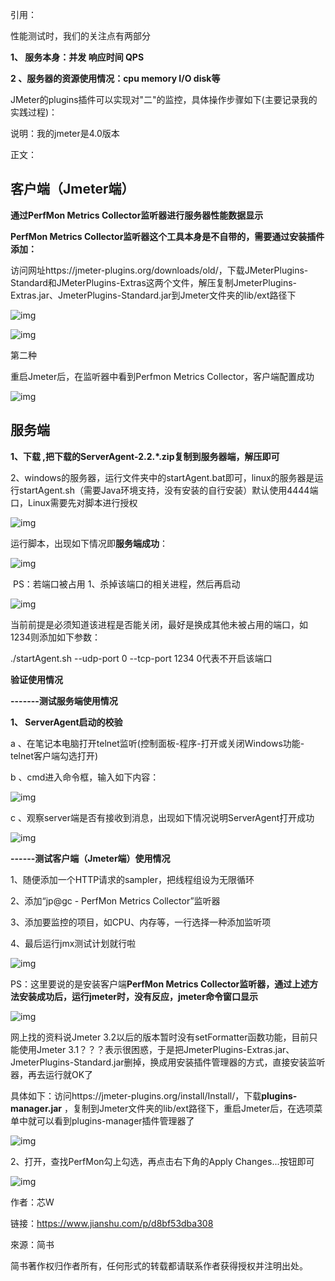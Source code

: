 引用：

性能测试时，我们的关注点有两部分

**1、 服务本身：并发 响应时间 QPS**

**2 、服务器的资源使用情况：cpu memory I/O disk等**

JMeter的plugins插件可以实现对"二"的监控，具体操作步骤如下(主要记录我的实践过程)：

说明：我的jmeter是4.0版本

正文：

## **客户端（Jmeter端）** 

**通过PerfMon Metrics Collector监听器进行服务器性能数据显示**

**PerfMon Metrics Collector监听器这个工具本身是不自带的，需要通过安装插件添加：**

   访问网址https://jmeter-plugins.org/downloads/old/，下载JMeterPlugins-Standard和JMeterPlugins-Extras这两个文件，解压复制JmeterPlugins-Extras.jar、JmeterPlugins-Standard.jar到Jmeter文件夹的lib/ext路径下



![img](https:////upload-images.jianshu.io/upload_images/3089283-59debf3e9bbd322c.png?imageMogr2/auto-orient/strip%7CimageView2/2/w/616/format/webp)





![img](https:////upload-images.jianshu.io/upload_images/3089283-16960f9c50a37a19.png?imageMogr2/auto-orient/strip%7CimageView2/2/w/373/format/webp)

第二种

重启Jmeter后，在监听器中看到Perfmon Metrics Collector，客户端配置成功



![img](https:////upload-images.jianshu.io/upload_images/3089283-0f85b755edcede0d.png?imageMogr2/auto-orient/strip%7CimageView2/2/w/745/format/webp)



## **服务端**

**1、下载    ,把下载的ServerAgent-2.2.\*.zip复制到服务器端，解压即可**

2、windows的服务器，运行文件夹中的startAgent.bat即可，linux的服务器是运行startAgent.sh（需要Java环境支持，没有安装的自行安装）默认使用4444端口，Linux需要先对脚本进行授权



![img](https:////upload-images.jianshu.io/upload_images/3089283-cb0c96a522376edb.png?imageMogr2/auto-orient/strip%7CimageView2/2/w/442/format/webp)



运行脚本，出现如下情况即**服务端成功**：



![img](https:////upload-images.jianshu.io/upload_images/3089283-03919f15ec2d5236.png?imageMogr2/auto-orient/strip%7CimageView2/2/w/544/format/webp)



​    PS：若端口被占用  1、杀掉该端口的相关进程，然后再启动



![img](https:////upload-images.jianshu.io/upload_images/3089283-98afd976fa4c2e16.png?imageMogr2/auto-orient/strip%7CimageView2/2/w/779/format/webp)



当前前提是必须知道该进程是否能关闭，最好是换成其他未被占用的端口，如1234则添加如下参数：

./startAgent.sh --udp-port 0 --tcp-port 1234           0代表不开启该端口 

**验证使用情况**

**-------测试服务端使用情况**

**1、 ServerAgent启动的校验**

a 、在笔记本电脑打开telnet监听(控制面板-程序-打开或关闭Windows功能-telnet客户端勾选打开)

b 、cmd进入命令框，输入如下内容：



![img](https:////upload-images.jianshu.io/upload_images/3089283-3436e8851182a4f3.png?imageMogr2/auto-orient/strip%7CimageView2/2/w/331/format/webp)



c 、观察server端是否有接收到消息，出现如下情况说明ServerAgent打开成功



![img](https:////upload-images.jianshu.io/upload_images/3089283-41f752687f7cd72e.png?imageMogr2/auto-orient/strip%7CimageView2/2/w/587/format/webp)



**------测试客户端（Jmeter端）使用情况**

1、随便添加一个HTTP请求的sampler，把线程组设为无限循环

2、添加“jp@gc - PerfMon Metrics Collector”监听器

3、添加要监控的项目，如CPU、内存等，一行选择一种添加监听项

4、最后运行jmx测试计划就行啦



![img](https:////upload-images.jianshu.io/upload_images/3089283-ae480cb365d63b23.png?imageMogr2/auto-orient/strip%7CimageView2/2/w/1000/format/webp)



PS：这里要说的是安装客户端**PerfMon Metrics Collector监听器，通过上述方法安装成功后，运行jmeter时，没有反应，jmeter命令窗口显示**



![img](https:////upload-images.jianshu.io/upload_images/3089283-b4efdf1320275964.png?imageMogr2/auto-orient/strip%7CimageView2/2/w/653/format/webp)



网上找的资料说Jmeter 3.2以后的版本暂时没有setFormatter函数功能，目前只能使用Jmeter 3.1？？？表示很困惑，于是把JmeterPlugins-Extras.jar、JmeterPlugins-Standard.jar删掉，换成用安装插件管理器的方式，直接安装监听器，再去运行就OK了

具体如下：访问https://jmeter-plugins.org/install/Install/，下载**plugins-manager.jar** ，复制到Jmeter文件夹的lib/ext路径下，重启Jmeter后，在选项菜单中就可以看到plugins-manager插件管理器了



![img](https:////upload-images.jianshu.io/upload_images/3089283-7e85ed0c4b4ce38e.png?imageMogr2/auto-orient/strip%7CimageView2/2/w/328/format/webp)



2、打开，查找PerfMon勾上勾选，再点击右下角的Apply Changes...按钮即可



![img](https:////upload-images.jianshu.io/upload_images/3089283-cf21fad4172e0043.png?imageMogr2/auto-orient/strip%7CimageView2/2/w/651/format/webp)

作者：芯W

链接：https://www.jianshu.com/p/d8bf53dba308

來源：简书

简书著作权归作者所有，任何形式的转载都请联系作者获得授权并注明出处。